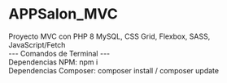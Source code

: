 # APPSalon_MVC
Proyecto MVC con PHP 8 MySQL, CSS Grid, Flexbox, SASS, JavaScript/Fetch
<br>
--- Comandos de Terminal ---
<br>
Dependencias NPM: npm i
<br>
Dependencias Composer: composer install / composer update
